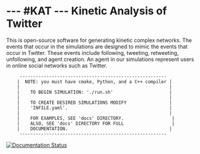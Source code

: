--- #KAT ---   Kinetic Analysis of Twitter
===

This is open-source software for generating kinetic complex networks. The events that occur in the simulations are designed to mimic the events that occur in Twitter. These events include following, tweeting, retweeting, unfollowing, and agent creation. An agent in our simulations represent users in online social networks such as Twitter. 

         -------------------------------------------------------
        |  NOTE: you must have cmake, Python, and a C++ compiler |
        |                                                        |
        |    TO BEGIN SIMULATION: './run.sh'                     |
        |                                                        |
        |    TO CREATE DESIRED SIMULATIONS MODIFY                |
        |    'INFILE.yaml'.                                      |
        |                                                        |
        |    FOR EXAMPLES, SEE 'docs' DIRECTORY.                  |
        |    ALSO, SEE 'docs' DIRECTORY FOR FULL                  |
        |    DOCUMENTATION.                                      |
         -------------------------------------------------------


[![Documentation Status](https://readthedocs.org/projects/hashkat/badge/?version=latest)](https://readthedocs.org/projects/hashkat/?badge=latest)


